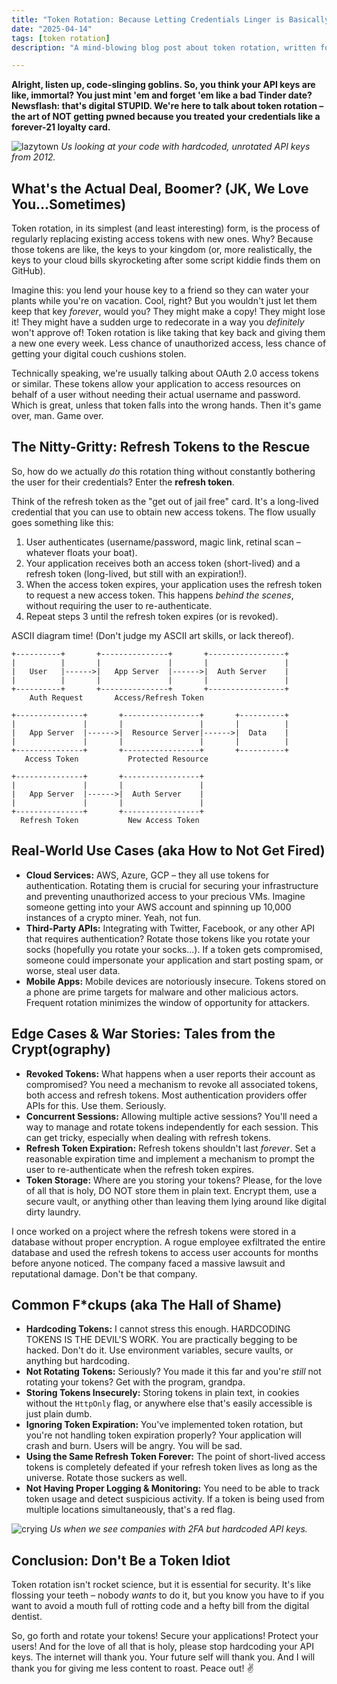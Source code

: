 ```yaml
---
title: "Token Rotation: Because Letting Credentials Linger is Basically Digital Necrophilia"
date: "2025-04-14"
tags: [token rotation]
description: "A mind-blowing blog post about token rotation, written for chaotic Gen Z engineers. Buckle up, buttercups, we're diving deep into the digital hygiene you've been neglecting. 💀🙏"

---
```


**Alright, listen up, code-slinging goblins. So, you think your API keys are like, immortal? You just mint 'em and forget 'em like a bad Tinder date? Newsflash: that's digital STUPID. We're here to talk about token rotation – the art of NOT getting pwned because you treated your credentials like a forever-21 loyalty card.**

![lazytown](https://i.kym-cdn.com/photos/images/newsfeed/001/217/715/84e.jpg)
*Us looking at your code with hardcoded, unrotated API keys from 2012.*

## What's the Actual Deal, Boomer? (JK, We Love You...Sometimes)

Token rotation, in its simplest (and least interesting) form, is the process of regularly replacing existing access tokens with new ones. Why? Because those tokens are like, the keys to your kingdom (or, more realistically, the keys to your cloud bills skyrocketing after some script kiddie finds them on GitHub).

Imagine this: you lend your house key to a friend so they can water your plants while you're on vacation. Cool, right? But you wouldn't just let them keep that key *forever*, would you? They might make a copy! They might lose it! They might have a sudden urge to redecorate in a way you *definitely* won't approve of! Token rotation is like taking that key back and giving them a new one every week. Less chance of unauthorized access, less chance of getting your digital couch cushions stolen.

Technically speaking, we're usually talking about OAuth 2.0 access tokens or similar. These tokens allow your application to access resources on behalf of a user without needing their actual username and password. Which is great, unless that token falls into the wrong hands. Then it's game over, man. Game over.

## The Nitty-Gritty: Refresh Tokens to the Rescue

So, how do we actually *do* this rotation thing without constantly bothering the user for their credentials? Enter the **refresh token**.

Think of the refresh token as the "get out of jail free" card. It's a long-lived credential that you can use to obtain new access tokens. The flow usually goes something like this:

1.  User authenticates (username/password, magic link, retinal scan – whatever floats your boat).
2.  Your application receives both an access token (short-lived) and a refresh token (long-lived, but still with an expiration!).
3.  When the access token expires, your application uses the refresh token to request a new access token. This happens *behind the scenes*, without requiring the user to re-authenticate.
4.  Repeat steps 3 until the refresh token expires (or is revoked).

ASCII diagram time! (Don't judge my ASCII art skills, or lack thereof).

```
+----------+       +---------------+       +-----------------+
|          |       |               |       |                 |
|   User   |------>|   App Server  |------>|  Auth Server    |
|          |       |               |       |                 |
+----------+       +---------------+       +-----------------+
    Auth Request       Access/Refresh Token

+---------------+       +-----------------+       +----------+
|               |       |                 |       |          |
|   App Server  |------>|  Resource Server|------>|  Data    |
|               |       |                 |       |          |
+---------------+       +-----------------+       +----------+
   Access Token           Protected Resource

+---------------+       +-----------------+
|               |       |                 |
|   App Server  |------>|  Auth Server    |
|               |       |                 |
+---------------+       +-----------------+
  Refresh Token           New Access Token

```

## Real-World Use Cases (aka How to Not Get Fired)

*   **Cloud Services:** AWS, Azure, GCP – they all use tokens for authentication. Rotating them is crucial for securing your infrastructure and preventing unauthorized access to your precious VMs. Imagine someone getting into your AWS account and spinning up 10,000 instances of a crypto miner. Yeah, not fun.
*   **Third-Party APIs:** Integrating with Twitter, Facebook, or any other API that requires authentication? Rotate those tokens like you rotate your socks (hopefully you rotate your socks...). If a token gets compromised, someone could impersonate your application and start posting spam, or worse, steal user data.
*   **Mobile Apps:** Mobile devices are notoriously insecure. Tokens stored on a phone are prime targets for malware and other malicious actors. Frequent rotation minimizes the window of opportunity for attackers.

## Edge Cases & War Stories: Tales from the Crypt(ography)

*   **Revoked Tokens:** What happens when a user reports their account as compromised? You need a mechanism to revoke all associated tokens, both access and refresh tokens. Most authentication providers offer APIs for this. Use them. Seriously.
*   **Concurrent Sessions:** Allowing multiple active sessions? You'll need a way to manage and rotate tokens independently for each session. This can get tricky, especially when dealing with refresh tokens.
*   **Refresh Token Expiration:** Refresh tokens shouldn't last *forever*. Set a reasonable expiration time and implement a mechanism to prompt the user to re-authenticate when the refresh token expires.
*   **Token Storage:** Where are you storing your tokens? Please, for the love of all that is holy, DO NOT store them in plain text. Encrypt them, use a secure vault, or anything other than leaving them lying around like digital dirty laundry.

I once worked on a project where the refresh tokens were stored in a database without proper encryption. A rogue employee exfiltrated the entire database and used the refresh tokens to access user accounts for months before anyone noticed. The company faced a massive lawsuit and reputational damage. Don't be that company.

## Common F\*ckups (aka The Hall of Shame)

*   **Hardcoding Tokens:** I cannot stress this enough. HARDCODING TOKENS IS THE DEVIL'S WORK. You are practically begging to be hacked. Don't do it. Use environment variables, secure vaults, or anything but hardcoding.
*   **Not Rotating Tokens:** Seriously? You made it this far and you're *still* not rotating your tokens? Get with the program, grandpa.
*   **Storing Tokens Insecurely:** Storing tokens in plain text, in cookies without the `HttpOnly` flag, or anywhere else that's easily accessible is just plain dumb.
*   **Ignoring Token Expiration:** You've implemented token rotation, but you're not handling token expiration properly? Your application will crash and burn. Users will be angry. You will be sad.
*   **Using the Same Refresh Token Forever:** The point of short-lived access tokens is completely defeated if your refresh token lives as long as the universe. Rotate those suckers as well.
*   **Not Having Proper Logging & Monitoring:** You need to be able to track token usage and detect suspicious activity. If a token is being used from multiple locations simultaneously, that's a red flag.

![crying](https://i.imgflip.com/1g542e.jpg)
*Us when we see companies with 2FA but hardcoded API keys.*

## Conclusion: Don't Be a Token Idiot

Token rotation isn't rocket science, but it is essential for security. It's like flossing your teeth – nobody *wants* to do it, but you know you have to if you want to avoid a mouth full of rotting code and a hefty bill from the digital dentist.

So, go forth and rotate your tokens! Secure your applications! Protect your users! And for the love of all that is holy, please stop hardcoding your API keys. The internet will thank you. Your future self will thank you. And I will thank you for giving me less content to roast. Peace out! ✌️
